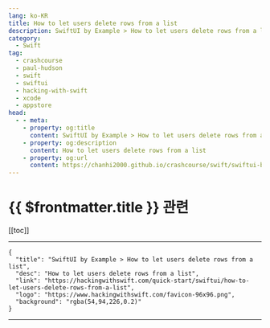 ```yaml
---
lang: ko-KR
title: How to let users delete rows from a list
description: SwiftUI by Example > How to let users delete rows from a list
category:
  - Swift
tag: 
  - crashcourse
  - paul-hudson
  - swift
  - swiftui
  - hacking-with-swift
  - xcode
  - appstore
head:
  - - meta:
    - property: og:title
      content: SwiftUI by Example > How to let users delete rows from a list
    - property: og:description
      content: How to let users delete rows from a list
    - property: og:url
      content: https://chanhi2000.github.io/crashcourse/swift/swiftui-by-example/10-lists/how-to-let-users-delete-rows-from-a-list.html
---
```


# {{ $frontmatter.title }} 관련

[[toc]]

---

```component VPCard
{
  "title": "SwiftUI by Example > How to let users delete rows from a list",
  "desc": "How to let users delete rows from a list",
  "link": "https://hackingwithswift.com/quick-start/swiftui/how-to-let-users-delete-rows-from-a-list",
  "logo": "https://www.hackingwithswift.com/favicon-96x96.png",
  "background": "rgba(54,94,226,0.2)"
}
```

---

<TagLinks />